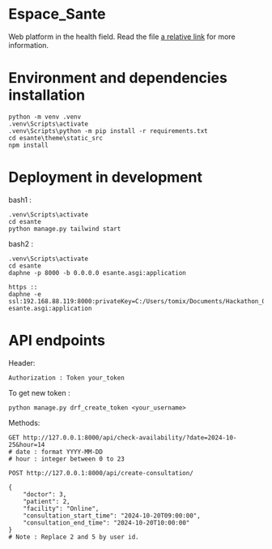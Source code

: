 # Espace_Sante
Web platform in the health field. Read the file [a relative link](Project_description.md) for more information.

# Environment and dependencies installation
```
python -m venv .venv
.venv\Scripts\activate
.venv\Scripts\python -m pip install -r requirements.txt
cd esante\theme\static_src
npm install
```

# Deployment in development
bash1 : 
```
.venv\Scripts\activate
cd esante
python manage.py tailwind start
```
bash2 :
```
.venv\Scripts\activate
cd esante
daphne -p 8000 -b 0.0.0.0 esante.asgi:application

https ::
daphne -e ssl:192.168.88.119:8000:privateKey=C:/Users/tomix/Documents/Hackathon_ODD/Espace_Sante/esante/server.key:certKey=C:/Users/tomix/Documents/Hackathon_ODD/Espace_Sante/esante/server.crt esante.asgi:application

```

# API endpoints
Header:
```
Authorization : Token your_token
```
To get new token : 
```
python manage.py drf_create_token <your_username>
```
Methods:
```
GET http://127.0.0.1:8000/api/check-availability/?date=2024-10-25&hour=14
# date : format YYYY-MM-DD
# hour : integer between 0 to 23
```

```
POST http://127.0.0.1:8000/api/create-consultation/
```
```
{
    "doctor": 3,
    "patient": 2,
    "facility": "Online",
    "consultation_start_time": "2024-10-20T09:00:00",
    "consultation_end_time": "2024-10-20T10:00:00"
}
# Note : Replace 2 and 5 by user id.
```
